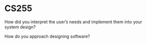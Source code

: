 # CS255
How did you interpret the user’s needs and implement them into your system design?


How do you approach designing software?
